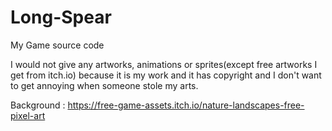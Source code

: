 # Long-Spear
My Game source code

I would not give any artworks, animations or sprites(except free artworks I get from itch.io) because it is my work and it has copyright and I don't want to get annoying when someone stole my arts.

Background : https://free-game-assets.itch.io/nature-landscapes-free-pixel-art
